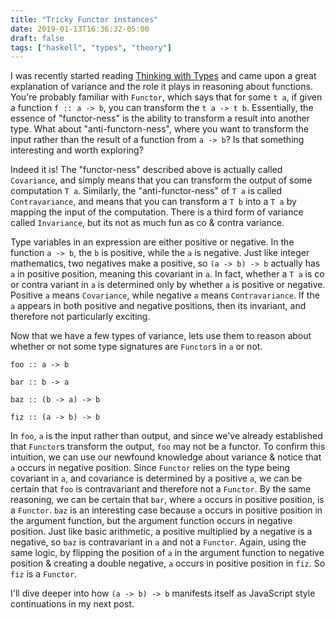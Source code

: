 ```yaml
---
title: "Tricky Functor instances"
date: 2019-01-13T16:36:32-05:00
draft: false
tags: ["haskell", "types", "theory"]
---
```


I was recently started reading [Thinking with Types](http://thinkingwithtypes.com/) and came upon a great explanation of variance and the role it plays in reasoning about functions.
You're probably familiar with `Functor`, which says that for some `t a`, if given a function `f :: a -> b`, you can transform the `t a -> t b`. Essentially, the essence of "functor-ness" is the ability to transform a result into another type.
What about "anti-functorn-ness", where you want to transform the input rather than the result of a function from `a -> b`? Is that something interesting and worth exploring?

Indeed it is! The "functor-ness" described above is actually called `Covariance`, and simply means that you can transform the output of some computation `T a`.
Similarly, the "anti-functor-ness" of `T a` is called `Contravariance`, and means that you can transform a `T b` into a `T a` by mapping the input of the computation. There is a third form of variance called `Invariance`, but its not as much fun as co & contra variance.

Type variables in an expression are either positive or negative. In the function `a -> b`, the `b` is positive, while the `a` is negative. Just like integer mathematics, two negatives make a positive, so `(a -> b) -> b` actually has `a` in positive position, meaning this covariant in `a`.
In fact, whether a `T a` is co or contra variant in `a` is determined only by whether `a` is positive or negative. Positive `a` means `Covariance`, while negative `a` means `Contravariance`. If the `a` appears in both positive and negative positions, then its invariant, and therefore not particularly exciting.

Now that we have a few types of variance, lets use them to reason about whether or not some type signatures are `Functor`s in `a` or not.

```
foo :: a -> b

bar :: b -> a

baz :: (b -> a) -> b

fiz :: (a -> b) -> b
```

In `foo`, `a` is the input rather than output, and since we've already established that `Functor`s transform the output, `foo` may not be a functor. To confirm this intuition, we can use our newfound knowledge about variance & notice that `a` occurs in negative position. Since `Functor` relies on the type being covariant in `a`, and covariance is determined by a positive `a`, we can be certain that `foo` is contravariant and therefore not a `Functor`. By the same reasoning, we can be certain that `bar`, where `a` occurs in positive position, is a `Functor`. `baz` is an interesting case because `a` occurs in positive position in the argument function, but the argument function occurs in negative position. Just like basic arithmetic, a positive multiplied by a negative is a negative, so `baz` is contravariant in `a` and not a `Functor`. Again, using the same logic, by flipping the position of `a` in the argument function to negative position & creating a double negative, `a` occurs in positive position in `fiz`. So `fiz` is a `Functor`.

I'll dive deeper into how `(a -> b) -> b` manifests itself as JavaScript style continuations in my next post.
